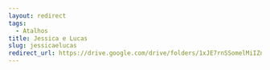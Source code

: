 ```yaml
---
layout: redirect
tags:
  - Atalhos
title: Jessica e Lucas
slug: jessicaelucas
redirect_url: https://drive.google.com/drive/folders/1xJE7rnSSomelMiIZnANQFH7WEGAhr3c9?usp=drive_link
---
```

